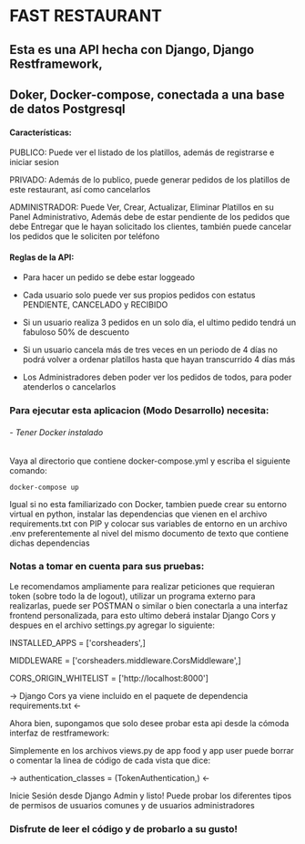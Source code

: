 # FAST RESTAURANT


## Esta es una API hecha con Django, Django Restframework,
## Doker, Docker-compose, conectada a una base de datos Postgresql


#### Características:

PUBLICO: Puede ver el listado de los platillos, además de registrarse e iniciar sesion

PRIVADO: Además de lo publico, puede generar pedidos de los platillos de este restaurant, así como cancelarlos

ADMINISTRADOR: Puede Ver, Crear, Actualizar, Eliminar Platillos en su Panel Administrativo, Además debe de estar
pendiente de los pedidos que debe Entregar que le hayan solicitado los clientes,
también puede cancelar los pedidos que le soliciten por teléfono


#### Reglas de la API:

- Para hacer un pedido se debe estar loggeado

- Cada usuario solo puede ver sus propios pedidos con estatus PENDIENTE, CANCELADO y RECIBIDO

- Si un usuario realiza 3 pedidos en un solo día, el ultimo pedido tendrá un fabuloso 50% de descuento

- Si un usuario cancela más de tres veces en un periodo de 4 días no podrá volver
a ordenar platillos hasta que hayan transcurrido 4 días más

- Los Administradores deben poder ver los pedidos de todos, para poder atenderlos o cancelarlos

### Para ejecutar esta aplicacion (Modo Desarrollo) necesita:

###### - Tener Docker instalado

Vaya al directorio que contiene docker-compose.yml y escriba el siguiente comando:

`docker-compose up`

Igual si no esta familiarizado con Docker, tambien puede crear su entorno virtual en python, instalar las dependencias
que vienen en el archivo requirements.txt con PIP y colocar sus variables de entorno en un archivo .env preferentemente
al nivel del mismo documento de texto que contiene dichas dependencias

### Notas a tomar en cuenta para sus pruebas:

Le recomendamos ampliamente para realizar peticiones que requieran token (sobre todo la de logout), utilizar un programa externo
para realizarlas, puede ser POSTMAN o similar o bien conectarla a una interfaz frontend personalizada, para esto ultimo deberá instalar
Django Cors y despues en el archivo settings.py agregar lo siguiente:

INSTALLED_APPS = ['corsheaders',]

MIDDLEWARE = ['corsheaders.middleware.CorsMiddleware',]

CORS_ORIGIN_WHITELIST = ['http://localhost:8000']

-> Django Cors ya viene incluido en el paquete de dependencia requirements.txt <-

Ahora bien, supongamos que solo desee probar esta api desde la cómoda interfaz de restframework:

Simplemente en los archivos views.py de app food y app user puede borrar o comentar la linea de código de cada vista que dice:

->  authentication_classes = (TokenAuthentication,) <-

Inicie Sesión desde Django Admin y listo! Puede probar los diferentes tipos de permisos de usuarios comunes y de usuarios administradores

### Disfrute de leer el código y de probarlo a su gusto!




